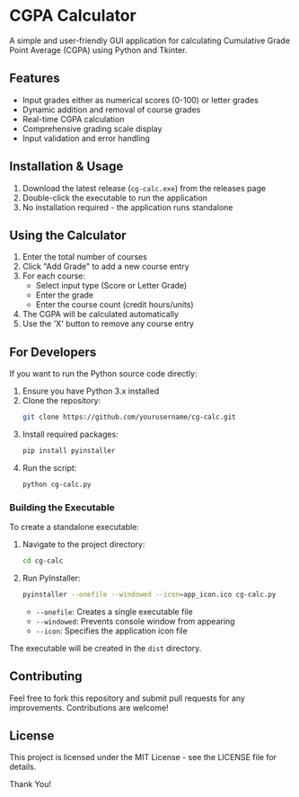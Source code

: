 # CGPA Calculator

A simple and user-friendly GUI application for calculating Cumulative Grade Point Average (CGPA) using Python and Tkinter.

## Features

- Input grades either as numerical scores (0-100) or letter grades
- Dynamic addition and removal of course grades
- Real-time CGPA calculation
- Comprehensive grading scale display
- Input validation and error handling

## Installation & Usage

1. Download the latest release (`cg-calc.exe`) from the releases page
2. Double-click the executable to run the application
3. No installation required - the application runs standalone

## Using the Calculator

1. Enter the total number of courses
2. Click "Add Grade" to add a new course entry
3. For each course:
   - Select input type (Score or Letter Grade)
   - Enter the grade
   - Enter the course count (credit hours/units)
4. The CGPA will be calculated automatically
5. Use the 'X' button to remove any course entry

## For Developers

If you want to run the Python source code directly:

1. Ensure you have Python 3.x installed
2. Clone the repository:
   ```bash
   git clone https://github.com/yourusername/cg-calc.git
   ```
3. Install required packages:
   ```bash
   pip install pyinstaller
   ```
4. Run the script:
   ```bash
   python cg-calc.py
   ```

### Building the Executable

To create a standalone executable:

1. Navigate to the project directory:
   ```bash
   cd cg-calc
   ```
2. Run PyInstaller:
   ```bash
   pyinstaller --onefile --windowed --icon=app_icon.ico cg-calc.py
   ```
   - `--onefile`: Creates a single executable file
   - `--windowed`: Prevents console window from appearing
   - `--icon`: Specifies the application icon file

The executable will be created in the `dist` directory.

## Contributing

Feel free to fork this repository and submit pull requests for any improvements.
Contributions are welcome!

## License

This project is licensed under the MIT License - see the LICENSE file for details.


Thank You!